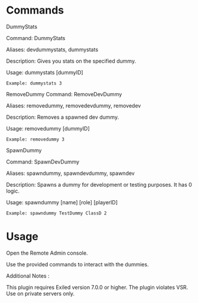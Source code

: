# Commands
DummyStats

Command: DummyStats

Aliases: devdummystats, dummystats

Description: Gives you stats on the specified dummy.

Usage: dummystats [dummyID]

``Example: dummystats 3``

RemoveDummy
Command: RemoveDevDummy

Aliases: removedummy, removedevdummy, removedev

Description: Removes a spawned dev dummy.

Usage: removedummy [dummyID]

``Example: removedummy 3``

SpawnDummy

Command: SpawnDevDummy

Aliases: spawndummy, spawndevdummy, spawndev

Description: Spawns a dummy for development or testing purposes. It has 0 logic.

Usage: spawndummy [name] [role] [playerID]

``Example: spawndummy TestDummy ClassD 2``

# Usage

Open the Remote Admin console.

Use the provided commands to interact with the dummies.

Additional Notes : 

This plugin requires Exiled version 7.0.0 or higher.
The plugin violates VSR. Use on private servers only.
